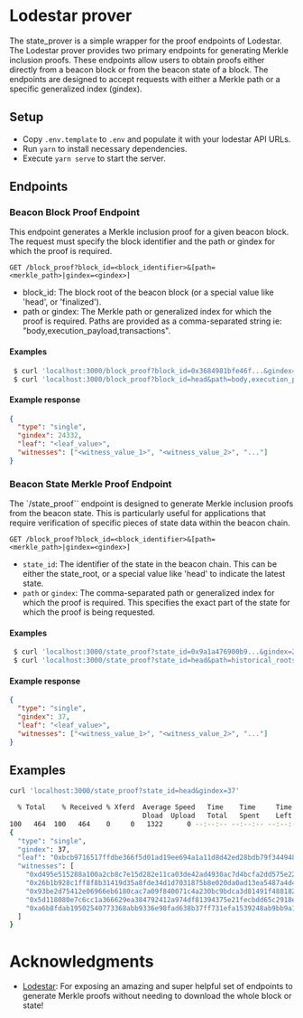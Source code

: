 # Lodestar prover

The state_prover is a simple wrapper for the proof endpoints of Lodestar. The Lodestar prover provides two primary endpoints for generating Merkle inclusion proofs. These endpoints allow users to obtain proofs either directly from a beacon block or from the beacon state of a block. The endpoints are designed to accept requests with either a Merkle path or a specific generalized index (gindex).

## Setup

- Copy `.env.template` to `.env` and populate it with your lodestar API URLs.
- Run `yarn` to install necessary dependencies.
- Execute `yarn serve` to start the server.

## Endpoints

### Beacon Block Proof Endpoint

This endpoint generates a Merkle inclusion proof for a given beacon block. The request must specify the block identifier and the path or gindex for which the proof is required.

```http
GET /block_proof?block_id=<block_identifier>&[path=<merkle_path>|gindex=<gindex>]
```

* block_id: The block root of the beacon block (or a special value like 'head', or 'finalized').
* path or gindex: The Merkle path or generalized index for which the proof is required. Paths are provided as a comma-separated string ie: "body,execution_payload,transactions".

#### Examples

```bash
 $ curl 'localhost:3000/block_proof?block_id=0x3684981bfe46f...&gindex=24332'
 $ curl 'localhost:3000/block_proof?block_id=head&path=body,execution_payload,transaction,32'
```

#### Example response

```json
{
  "type": "single",
  "gindex": 24332,
  "leaf": "<leaf_value>",
  "witnesses": ["<witness_value_1>", "<witness_value_2>", "..."]
}
```

### Beacon State Merkle Proof Endpoint

The `/state_proof`` endpoint is designed to generate Merkle inclusion proofs
from the beacon state. This is particularly useful for applications that require
verification of specific pieces of state data within the beacon chain.

```http
GET /block_proof?block_id=<block_identifier>&[path=<merkle_path>|gindex=<gindex>]
```

* `state_id`: The identifier of the state in the beacon chain. This can be either the state_root, or a special value like 'head' to indicate the latest state.
* `path` or `gindex`: The comma-separated path or generalized index for which the proof is required. This specifies the exact part of the state for which the proof is being requested. 

#### Examples

```bash
 $ curl 'localhost:3000/state_proof?state_id=0x9a1a476900b9...&gindex=234543'
 $ curl 'localhost:3000/state_proof?state_id=head&path=historical_roots,12'
```

#### Example response

```json
{
  "type": "single",
  "gindex": 37,
  "leaf": "<leaf_value>",
  "witnesses": ["<witness_value_1>", "<witness_value_2>", "..."]
}
```


## Examples

```bash
curl 'localhost:3000/state_proof?state_id=head&gindex=37'

  % Total    % Received % Xferd  Average Speed   Time    Time     Time  Current
                                 Dload  Upload   Total   Spent    Left  Speed
100   464  100   464    0     0   1322      0 --:--:-- --:--:-- --:--:--  1352
{
  "type": "single",
  "gindex": 37,
  "leaf": "0xbcb9716517ffdbe366f5d01ad19ee694a1a11d8d42ed28bdb79f3449487497b7",
  "witnesses": [
    "0xd495e515288a100a2cb8c7e15d282e11ca03de42ad4930ac7d4bcfa2dd575e22",
    "0x26b1b928c1ff8f8b31419d35a8fde34d1d7031875b8e020da0ad13ea5487a4d4",
    "0x93be2d75412e06966eb6180cac7a09f840071c4a230bc9bdca3d81491f488182",
    "0x5d118080e7c6cc1a366629ea384792412a974df81394375e21fecbdd65c2918e",
    "0xa6b8fdab19502540773368abb9336e98fad638b37ff731efa1539248ab9bb9a1"
  ]
}
```

# Acknowledgments

- [Lodestar](https://lodestar.chainsafe.io): For exposing an amazing and super helpful set of endpoints to generate Merkle proofs without needing to download the whole block or state!

